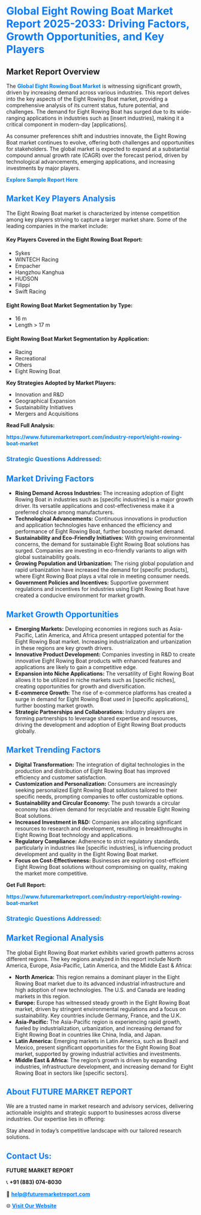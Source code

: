 <h1 style="color: #007BFF;">Global Eight Rowing Boat Market Report 2025-2033: Driving Factors, Growth Opportunities, and Key Players</h1>

<section id="overview">
<h2>Market Report Overview</h2>
<p>The <a href="https://www.futuremarketreport.com/industry-report/eight-rowing-boat-market" style="color: #007BFF; text-decoration: none;"><strong>Global Eight Rowing Boat Market</strong></a> is witnessing significant growth, driven by increasing demand across various industries. This report delves into the key aspects of the Eight Rowing Boat market, providing a comprehensive analysis of its current status, future potential, and challenges. The demand for Eight Rowing Boat has surged due to its wide-ranging applications in industries such as [insert industries], making it a critical component in modern-day [applications].</p>
<p>As consumer preferences shift and industries innovate, the Eight Rowing Boat market continues to evolve, offering both challenges and opportunities for stakeholders. The global market is expected to expand at a substantial compound annual growth rate (CAGR) over the forecast period, driven by technological advancements, emerging applications, and increasing investments by major players.</p>
</section>

<section id="overview">
<p><a href="https://www.futuremarketreport.com/request-sample/reportId=127799" style="color: #007BFF; text-decoration: none;"><strong>Explore Sample Report Here</strong></a></p>
</section>

<section id="key-players">
<h2 style="color: #007BFF;">Market Key Players Analysis</h2>
<p>The Eight Rowing Boat market is characterized by intense competition among key players striving to capture a larger market share. Some of the leading companies in the market include:</p>
<h4>Key Players Covered in the Eight Rowing Boat Report:</h4>
<ul><li>Sykes</li><li>WINTECH Racing</li><li>Empacher</li><li>Hangzhou Kanghua</li><li>HUDSON</li><li>Filippi</li><li>Swift Racing</li></ul>
<h4>Eight Rowing Boat Market Segmentation by Type:</h4>
<ul><li>16 m</li><li>Length &gt; 17 m</li></ul>

<h4>Eight Rowing Boat Market Segmentation by Application:</h4>
<ul><li>Racing</li><li>Recreational</li><li>Others</li><li>Eight Rowing Boat</li></ul>
<p><strong>Key Strategies Adopted by Market Players:</strong></p>
<ul>
<li>Innovation and R&D</li>
<li>Geographical Expansion</li>
<li>Sustainability Initiatives</li>
<li>Mergers and Acquisitions</li>
</ul>
</section>

<section>
<p><strong>Read Full Analysis: </strong></p><a href="https://www.futuremarketreport.com/industry-report/eight-rowing-boat-market" style="color: #007BFF; text-decoration: none;"><strong>https://www.futuremarketreport.com/industry-report/eight-rowing-boat-market</strong></a>
<h3 style="color: #007BFF;">Strategic Questions Addressed:</h3>
</section>

<section id="driving-factors">
<h2 style="color: #007BFF;">Market Driving Factors</h2>
<ul>
<li><strong>Rising Demand Across Industries:</strong> The increasing adoption of Eight Rowing Boat in industries such as [specific industries] is a major growth driver. Its versatile applications and cost-effectiveness make it a preferred choice among manufacturers.</li>
<li><strong>Technological Advancements:</strong> Continuous innovations in production and application technologies have enhanced the efficiency and performance of Eight Rowing Boat, further boosting market demand.</li>
<li><strong>Sustainability and Eco-Friendly Initiatives:</strong> With growing environmental concerns, the demand for sustainable Eight Rowing Boat solutions has surged. Companies are investing in eco-friendly variants to align with global sustainability goals.</li>
<li><strong>Growing Population and Urbanization:</strong> The rising global population and rapid urbanization have increased the demand for [specific products], where Eight Rowing Boat plays a vital role in meeting consumer needs.</li>
<li><strong>Government Policies and Incentives:</strong> Supportive government regulations and incentives for industries using Eight Rowing Boat have created a conducive environment for market growth.</li>
</ul>
</section>

<section id="growth-opportunities">
<h2 style="color: #007BFF;">Market Growth Opportunities</h2>
<ul>
<li><strong>Emerging Markets:</strong> Developing economies in regions such as Asia-Pacific, Latin America, and Africa present untapped potential for the Eight Rowing Boat market. Increasing industrialization and urbanization in these regions are key growth drivers.</li>
<li><strong>Innovative Product Development:</strong> Companies investing in R&D to create innovative Eight Rowing Boat products with enhanced features and applications are likely to gain a competitive edge.</li>
<li><strong>Expansion into Niche Applications:</strong> The versatility of Eight Rowing Boat allows it to be utilized in niche markets such as [specific niches], creating opportunities for growth and diversification.</li>
<li><strong>E-commerce Growth:</strong> The rise of e-commerce platforms has created a surge in demand for Eight Rowing Boat used in [specific applications], further boosting market growth.</li>
<li><strong>Strategic Partnerships and Collaborations:</strong> Industry players are forming partnerships to leverage shared expertise and resources, driving the development and adoption of Eight Rowing Boat products globally.</li>
</ul>
</section>

<section id="trending-factors">
<h2 style="color: #007BFF;">Market Trending Factors</h2>
<ul>
<li><strong>Digital Transformation:</strong> The integration of digital technologies in the production and distribution of Eight Rowing Boat has improved efficiency and customer satisfaction.</li>
<li><strong>Customization and Personalization:</strong> Consumers are increasingly seeking personalized Eight Rowing Boat solutions tailored to their specific needs, prompting companies to offer customizable options.</li>
<li><strong>Sustainability and Circular Economy:</strong> The push towards a circular economy has driven demand for recyclable and reusable Eight Rowing Boat solutions.</li>
<li><strong>Increased Investment in R&D:</strong> Companies are allocating significant resources to research and development, resulting in breakthroughs in Eight Rowing Boat technology and applications.</li>
<li><strong>Regulatory Compliance:</strong> Adherence to strict regulatory standards, particularly in industries like [specific industries], is influencing product development and quality in the Eight Rowing Boat market.</li>
<li><strong>Focus on Cost-Effectiveness:</strong> Businesses are exploring cost-efficient Eight Rowing Boat solutions without compromising on quality, making the market more competitive.</li>
</ul>
</section>

<section>
<p><strong>Get Full Report: </strong></p><a href="https://www.futuremarketreport.com/industry-report/eight-rowing-boat-market" style="color: #007BFF; text-decoration: none;"><strong>https://www.futuremarketreport.com/industry-report/eight-rowing-boat-market</strong></a>
<h3 style="color: #007BFF;">Strategic Questions Addressed:</h3>
</section>


<section id="regional-analysis">
<h2 style="color: #007BFF;">Market Regional Analysis</h2>
<p>The global Eight Rowing Boat market exhibits varied growth patterns across different regions. The key regions analyzed in this report include North America, Europe, Asia-Pacific, Latin America, and the Middle East & Africa:</p>
<ul>
<li><strong>North America:</strong> This region remains a dominant player in the Eight Rowing Boat market due to its advanced industrial infrastructure and high adoption of new technologies. The U.S. and Canada are leading markets in this region.</li>
<li><strong>Europe:</strong> Europe has witnessed steady growth in the Eight Rowing Boat market, driven by stringent environmental regulations and a focus on sustainability. Key countries include Germany, France, and the U.K.</li>
<li><strong>Asia-Pacific:</strong> The Asia-Pacific region is experiencing rapid growth, fueled by industrialization, urbanization, and increasing demand for Eight Rowing Boat in countries like China, India, and Japan.</li>
<li><strong>Latin America:</strong> Emerging markets in Latin America, such as Brazil and Mexico, present significant opportunities for the Eight Rowing Boat market, supported by growing industrial activities and investments.</li>
<li><strong>Middle East & Africa:</strong> The region’s growth is driven by expanding industries, infrastructure development, and increasing demand for Eight Rowing Boat in sectors like [specific sectors].</li>
</ul>
</section>

<footer>
<h2 style="color: #007BFF;">About FUTURE MARKET REPORT</h2>
<p>We are a trusted name in market research and advisory services, delivering actionable insights and strategic support to businesses across diverse industries. Our expertise lies in offering:</p>

<p>Stay ahead in today’s competitive landscape with our tailored research solutions.</p>

<h2 style="color: #007BFF;">Contact Us:</h2>
<p><strong>FUTURE MARKET REPORT</strong></p>
<p>📞 <strong>+91 (883) 074-8030</strong></p>
<p>📧 <strong><a href="mailto:help@futuremarketreport.com" style="color: #007BFF;">help@futuremarketreport.com</a></strong></p>
<p>🌐 <strong><a href="https://www.futuremarketreport.com/" style="color: #007BFF;">Visit Our Website</a></strong></p>
</footer>